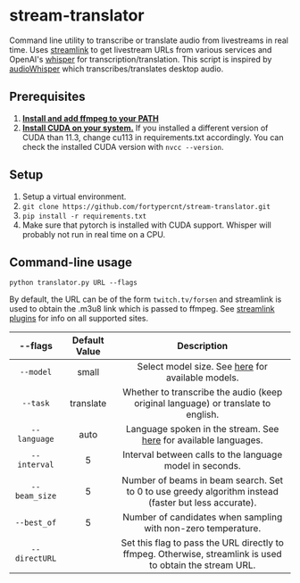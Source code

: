 # stream-translator
Command line utility to transcribe or translate audio from livestreams in real time. Uses [streamlink](https://github.com/streamlink/streamlink) to 
get livestream URLs from various services and OpenAI's [whisper](https://github.com/openai/whisper) for transcription/translation.
This script is inspired by [audioWhisper](https://github.com/Awexander/audioWhisper) which transcribes/translates desktop audio.

## Prerequisites

1. [**Install and add ffmpeg to your PATH**](https://www.thewindowsclub.com/how-to-install-ffmpeg-on-windows-10#:~:text=Click%20New%20and%20type%20the,Click%20OK%20to%20apply%20changes.)
2. [**Install CUDA on your system.**](https://developer.nvidia.com/cuda-downloads) If you installed a different version of CUDA than 11.3,
 change cu113 in requirements.txt accordingly. You can check the installed CUDA version with ```nvcc --version```.

## Setup

1. Setup a virtual environment.
2. ```git clone https://github.com/fortypercnt/stream-translator.git```
3. ```pip install -r requirements.txt```
4. Make sure that pytorch is installed with CUDA support. Whisper will probably not run in real time on a CPU.

## Command-line usage

```python translator.py URL --flags```

By default, the URL can be of the form ```twitch.tv/forsen``` and streamlink is used to obtain the .m3u8 link which is passed to ffmpeg.
See [streamlink plugins](https://streamlink.github.io/plugins.html) for info on all supported sites.

|    --flags    |  Default Value  |                                                             Description                                                              |
|:-------------:|:---------------:|:------------------------------------------------------------------------------------------------------------------------------------:|
|   `--model`   |      small      |        Select model size. See [here](https://github.com/openai/whisper#available-models-and-languages) for available models.         |
|   `--task`    |    translate    |                          Whether to transcribe the audio (keep original language) or translate to english.                           |
| `--language`  |      auto       | Language spoken in the stream. See [here](https://github.com/openai/whisper#available-models-and-languages) for available languages. |
| `--interval`  |        5        |                                       Interval between calls to the language model in seconds.                                       |
| `--beam_size` |        5        |                 Number of beams in beam search. Set to 0 to use greedy algorithm instead (faster but less accurate).                 |
|  `--best_of`  |        5        |                                    Number of candidates when sampling with non-zero temperature.                                     |
| `--directURL` |                 |              Set this flag to pass the URL directly to ffmpeg. Otherwise, streamlink is used to obtain the stream URL.               |

